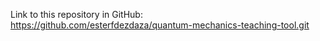 Link to this repository in GitHub: https://github.com/esterfdezdaza/quantum-mechanics-teaching-tool.git
